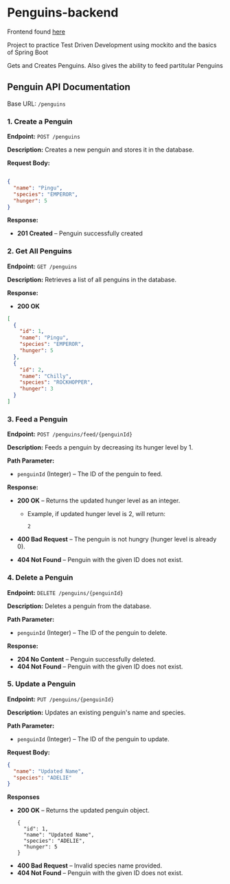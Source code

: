 # Penguins-backend

Frontend found [here](https://github.com/Sofia-Ortega/penguins-frontend)

Project to practice Test Driven Development using mockito and the basics of Spring Boot

Gets and Creates Penguins. Also gives the ability to feed partitular Penguins

## Penguin API Documentation
Base URL:
`/penguins`

### 1. Create a Penguin
   
**Endpoint:**
`POST /penguins`

**Description:**
Creates a new penguin and stores it in the database.

**Request Body:**
```json

{
  "name": "Pingu",
  "species": "EMPEROR",
  "hunger": 5
}
```

**Response:**

- **201 Created** – Penguin successfully created

### 2. Get All Penguins

**Endpoint:**
`GET /penguins`

**Description:**
Retrieves a list of all penguins in the database.

**Response:**
- **200 OK**

```json
[
  {
    "id": 1,
    "name": "Pingu",
    "species": "EMPEROR",
    "hunger": 5
  },
  {
    "id": 2,
    "name": "Chilly",
    "species": "ROCKHOPPER",
    "hunger": 3
  }
]
```
### 3. Feed a Penguin

**Endpoint:**
`POST /penguins/feed/{penguinId}`

**Description:**
Feeds a penguin by decreasing its hunger level by 1.

**Path Parameter:**
- `penguinId` (Integer) – The ID of the penguin to feed.

**Response:**
- **200 OK** – Returns the updated hunger level as an integer.
  - Example, if updated hunger level is 2, will return:

      ```
      2
      ```
- **400 Bad Request** – The penguin is not hungry (hunger level is already 0).

- **404 Not Found** – Penguin with the given ID does not exist.


### 4. Delete a Penguin

**Endpoint:**
`DELETE /penguins/{penguinId}`

**Description:**
Deletes a penguin from the database.

**Path Parameter:**
- `penguinId` (Integer) – The ID of the penguin to delete.

**Response:**
- **204 No Content** – Penguin successfully deleted.
- **404 Not Found** – Penguin with the given ID does not exist.

### 5. Update a Penguin

**Endpoint:**
`PUT /penguins/{penguinId}`

**Description:**
Updates an existing penguin's name and species.

**Path Parameter:**
- `penguinId` (Integer) – The ID of the penguin to update.

**Request Body:**
```json
{
  "name": "Updated Name",
  "species": "ADELIE"
}
```

**Responses**
- **200 OK** – Returns the updated penguin object.
  ```
  {
    "id": 1,
    "name": "Updated Name",
    "species": "ADELIE",
    "hunger": 5
  }
  ```
- **400 Bad Request** – Invalid species name provided.
- **404 Not Found** – Penguin with the given ID does not exist.


